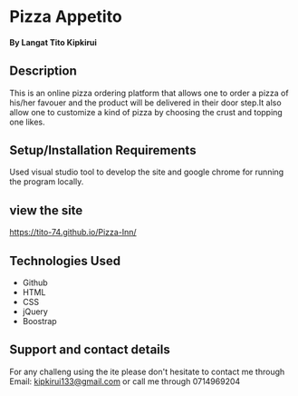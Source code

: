 # Pizza Appetito

#### By Langat Tito Kipkirui
## Description
This is an online pizza ordering platform that allows one to order a pizza of his/her favouer and the product will be delivered in their door step.It also allow one to customize a kind of pizza by choosing the crust and topping one likes.
## Setup/Installation Requirements
Used visual studio tool to develop the site and google chrome for running the program locally. 
## view the site
https://tito-74.github.io/Pizza-Inn/
## Technologies Used
* Github
* HTML
* CSS
* jQuery
* Boostrap
## Support and contact details
For any challeng using the ite please don't hesitate to contact me through Email: kipkirui133@gmail.com or call me through 0714969204
